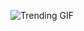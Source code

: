 
<!-- GIF_SECTION -->
![Trending GIF](https://media0.giphy.com/media/v1.Y2lkPThiYjIxNzcyYzQybDQyNnczbDFyaHd4N2JzMG9ybm1pNTFvcWk1a3VrbWM1MmNydyZlcD12MV9naWZzX3NlYXJjaCZjdD1n/13KrcHexkHQtnG/giphy.gif)
<!-- END_GIF_SECTION -->
